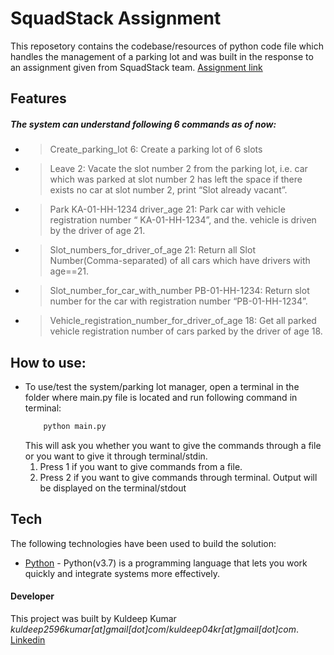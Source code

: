 # SquadStack Assignment

This reposetory contains the codebase/resources of python code file which handles the management of a parking lot and was built in the response to an assignment given from SquadStack team. 
[Assignment link] 

## Features

##### The system can understand following 6 commands as of now:
  - >Create_parking_lot 6: Create a parking lot of 6 slots
  - >Leave 2: Vacate the slot number 2 from the parking lot, i.e. car which was parked at slot number 2 has left the space if there exists no car at slot number 2, print “Slot already vacant”.
  - >Park KA-01-HH-1234 driver_age 21: Park car with vehicle registration number “ KA-01-HH-1234”, and the. vehicle is driven by the driver of age 21.
  - >Slot_numbers_for_driver_of_age 21: Return all Slot Number(Comma-separated) of all cars which have drivers with age==21.
  - >Slot_number_for_car_with_number PB-01-HH-1234: Return slot number for the car with registration number “PB-01-HH-1234”.
  - >Vehicle_registration_number_for_driver_of_age 18: Get all parked vehicle registration number of cars parked by the driver of age 18.


## How to use:
  - To use/test the system/parking lot manager, open a terminal in the folder where main.py file is located and run following command in terminal:
    ```python
        python main.py
    ```
    This will ask you whether you want to give the commands through a file or you want to give it through terminal/stdin.
    1. Press 1 if you want to give commands from a file.
    2. Press 2 if you want to give commands through terminal.
    Output will be displayed on the terminal/stdout

## Tech

The following technologies have been used to build the solution:

* [Python] - Python(v3.7) is a programming language that lets you work quickly and integrate systems more effectively.

   
   [Assignment Link]: <https://docs.google.com/document/d/1kgZTEL2hLOQtSQwZU6zuSrCunfrR31H8smy4kdl9m_0/edit#>
   [Python]: <https://www.python.org/>
   [Linkedin]: <https://www.linkedin.com/in/kuldeep0020/>
   
#### Developer
This project was built by Kuldeep Kumar *kuldeep2596kumar[at]gmail[dot]com*/*kuldeep04kr[at]gmail[dot]com*. 
[Linkedin]
  
